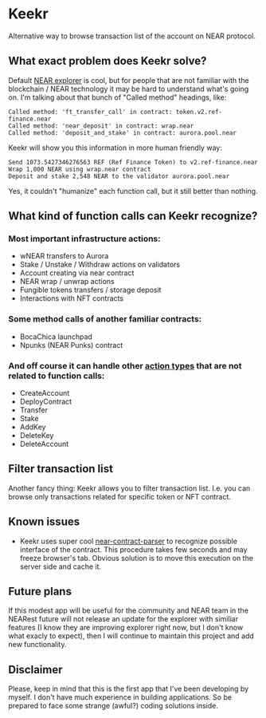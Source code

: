 # Keekr

Alternative way to browse transaction list of the account on NEAR protocol. 

## What exact problem does Keekr solve?

Default [NEAR explorer](https://explorer.near.org/) is cool, but for people that are not familiar with the blockchain / NEAR technology it may be hard to understand what's going on. I'm talking about that bunch of "Called method" headings, like:

```
Called method: 'ft_transfer_call' in contract: token.v2.ref-finance.near
Called method: 'near_deposit' in contract: wrap.near
Called method: 'deposit_and_stake' in contract: aurora.pool.near
```

Keekr will show you this information in more human friendly way:
```
Send 1073.5427346276563 REF (Ref Finance Token) to v2.ref-finance.near
Wrap 1,000 NEAR using wrap.near contract
Deposit and stake 2,548 NEAR to the validator aurora.pool.near
```

Yes, it couldn't "humanize" each function call, but it still better than nothing.

## What kind of function calls can Keekr recognize?

### Most important infrastructure actions:
- wNEAR transfers to Aurora
- Stake / Unstake / Withdraw actions on validators
- Account creating via near contract
- NEAR wrap / unwrap actions
- Fungible tokens transfers / storage deposit
- Interactions with NFT contracts

### Some method calls of another familiar contracts:
- BocaChica launchpad
- Npunks (NEAR Punks) contract

### And off course it can handle other [action types](https://nomicon.io/RuntimeSpec/Actions) that are not related to function calls:

- CreateAccount
- DeployContract
- Transfer
- Stake
- AddKey
- DeleteKey
- DeleteAccount

## Filter transaction list

Another fancy thing: Keekr allows you to filter transaction list. I.e. you can browse only transactions related for specific token or NFT contract.

## Known issues

- Keekr uses super cool [near-contract-parser](https://github.com/encody/near-contract-parser) to recognize possible interface of the contract. This procedure takes few seconds and may freeze browser's tab. Obvious solution is to move this execution on the server side and cache it.

## Future plans

If this modest app will be useful for the community and NEAR team in the NEARest future will not release an update for the explorer with similiar features (I know they are improving explorer right now, but I don't know what exacly to expect), then I will continue to maintain this project and add new functionality.

## Disclaimer

Please, keep in mind that this is the first app that I've been developing by myself. I don't have much experience in building applications. So be prepared to face some strange (awful?) coding solutions inside.